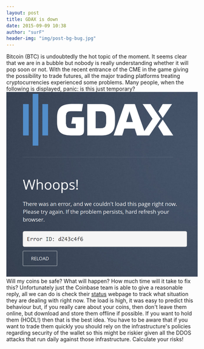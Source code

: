 ```yaml
---
layout: post
title: GDAX is down 
date: 2015-09-09 10:38
author: "surF"
header-img: "img/post-bg-bug.jpg"
---
```


Bitcoin (BTC) is undoubtedly the hot topic of the moment. 
It seems clear that we are in a bubble but nobody is really understanding
whether it will pop soon or not. 
With the recent entrance of the CME in the game giving the possibility to trade
futures, all the major trading platforms treating cryptocurrencies experienced
some problems. 
Many people, when the following is displayed, panic: is this just temporary?
![GDAX down](/img/gdax.png )
Will my coins be safe? What will happen? How much time will it take to fix
this?
Unfortunately just the Coinbase team is able to give a reasonable reply, all we
can do is check their [status](https://status.coinbase.com/) webpage to track
what situation they are dealing with right now. 
The load is high, it was easy to predict this behaviour but, if you really care
about your coins, then don't leave them online, but download and store them
offline if possible. If you want to hold them (HODL!) then that is the best
idea. You have to be aware that if you want to trade them quickly you should
rely on the infrastructure's policies regarding security of the wallet so this
might be riskier given all the DDOS attacks that run daily against those
infrastructure.
Calculate your risks!
